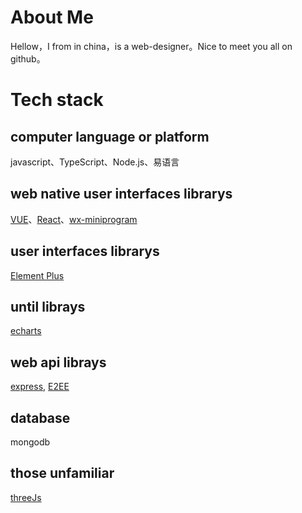 # About Me
  Hellow，I from in china，is a web-designer。Nice to meet you all on github。

# Tech stack
## computer language or platform
 javascript、TypeScript、Node.js、易语言
  
## web native user interfaces librarys
  [VUE](https://cn.vuejs.org/)、[React](https://react.dev/)、[wx-miniprogram](https://developers.weixin.qq.com/miniprogram/dev/framework/)
  
## user interfaces librarys
  [Element Plus](https://element-plus.org/zh-CN/)
  
## until librays
  [echarts](https://echarts.apache.org/zh/index.html)
 
## web api librays
  [express](https://expressjs.com/zh-cn/), [E2EE](http://e2ee.jimstone.com.cn/)

## database
  mongodb

## those unfamiliar
  [threeJs](https://threejs.org/)
  
